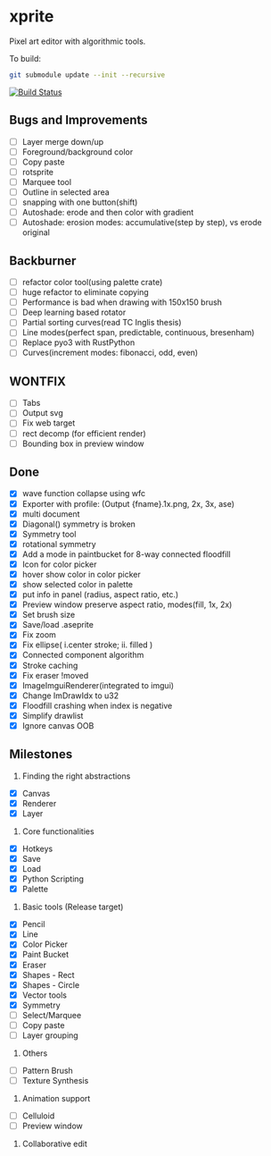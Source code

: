 # xprite

Pixel art editor with algorithmic tools.

To build:

```bash
git submodule update --init --recursive
```

[![Build Status](https://travis-ci.org/rickyhan/xprite-editor.svg?branch=master)](https://travis-ci.org/rickyhan/xprite-editor)

## Bugs and Improvements

* [ ] Layer merge down/up
* [ ] Foreground/background color
* [ ] Copy paste
* [ ] rotsprite
* [ ] Marquee tool
* [ ] Outline in selected area
* [ ] snapping with one button(shift)
* [ ] Autoshade: erode and then color with gradient
* [ ] Autoshade: erosion modes: accumulative(step by step), vs erode original

## Backburner

* [ ] refactor color tool(using palette crate)
* [ ] huge refactor to eliminate copying
* [ ] Performance is bad when drawing with 150x150 brush
* [ ] Deep learning based rotator
* [ ] Partial sorting curves(read TC Inglis thesis)
* [ ] Line modes(perfect span, predictable, continuous, bresenham)
* [ ] Replace pyo3 with RustPython
* [ ] Curves(increment modes: fibonacci, odd, even)

## WONTFIX

* [ ] Tabs
* [ ] Output svg
* [ ] Fix web target
* [ ] rect decomp (for efficient render)
* [ ] Bounding box in preview window

## Done

* [x] wave function collapse using wfc
* [x] Exporter with profile: (Output {fname}.1x.png, 2x, 3x, ase)
* [x] multi document
* [x] Diagonal(\) symmetry is broken
* [x] Symmetry tool
* [x] rotational symmetry
* [x] Add a mode in paintbucket for 8-way connected floodfill
* [x] Icon for color picker
* [x] hover show color in color picker
* [x] show selected color in palette
* [x] put info in panel (radius, aspect ratio, etc.)
* [x] Preview window preserve aspect ratio, modes(fill, 1x, 2x)
* [x] Set brush size
* [x] Save/load .aseprite
* [x] Fix zoom
* [x] Fix ellipse( i.center stroke; ii. filled )
* [x] Connected component algorithm
* [x] Stroke caching
* [x] Fix eraser !moved
* [x] ImageImguiRenderer(integrated to imgui)
* [x] Change ImDrawIdx to u32
* [x] Floodfill crashing when index is negative
* [x] Simplify drawlist
* [x] Ignore canvas OOB

## Milestones

1. Finding the right abstractions
* [x] Canvas
* [x] Renderer
* [x] Layer

1. Core functionalities
* [x] Hotkeys
* [x] Save
* [x] Load
* [x] Python Scripting
* [x] Palette

1. Basic tools (Release target)
* [x] Pencil
* [x] Line
* [x] Color Picker
* [x] Paint Bucket
* [x] Eraser
* [x] Shapes - Rect
* [x] Shapes - Circle
* [x] Vector tools
* [x] Symmetry
* [ ] Select/Marquee
* [ ] Copy paste
* [ ] Layer grouping

1. Others
* [ ] Pattern Brush
* [ ] Texture Synthesis

1. Animation support
* [ ] Celluloid
* [ ] Preview window

1. Collaborative edit
